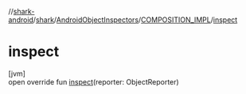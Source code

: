//[shark-android](../../../../index.md)/[shark](../../index.md)/[AndroidObjectInspectors](../index.md)/[COMPOSITION_IMPL](index.md)/[inspect](inspect.md)

# inspect

[jvm]\
open override fun [inspect](inspect.md)(reporter: ObjectReporter)
